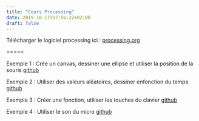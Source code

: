 ```yaml
---
title: "Cours Processing"
date: 2019-10-17T17:56:22+02:00
draft: false
---
```


Télécharger le logiciel processing ici : [processing.org](https://processing.org/)

=====

Exemple 1 : Crée un canvas, dessiner une ellipse et utiliser la position de la souris
[github](https://gist.github.com/etiennebouteille/8e9e1796bf8cf703814d804f92081103)

Exemple 2 : Utiliser des valeurs aléatoires, dessiner enfonction du temps
[github](https://gist.github.com/etiennebouteille/7d44cbc393b3157373952eb9085d8f38)

Exemple 3 : Créer une fonction, utiliser les touches du clavier
[github](https://gist.github.com/etiennebouteille/7cf940b43c90027f4b8746ce5fc787f0)

Exemple 4 : Utiliser le son du micro
[github](https://gist.github.com/etiennebouteille/7cf940b43c90027f4b8746ce5fc787f0)


